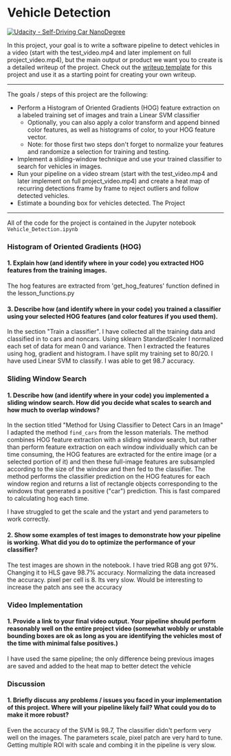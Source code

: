 # Vehicle Detection
[![Udacity - Self-Driving Car NanoDegree](https://s3.amazonaws.com/udacity-sdc/github/shield-carnd.svg)](http://www.udacity.com/drive)


In this project, your goal is to write a software pipeline to detect vehicles in a video (start with the test_video.mp4 and later implement on full project_video.mp4), but the main output or product we want you to create is a detailed writeup of the project.  Check out the [writeup template](https://github.com/udacity/CarND-Vehicle-Detection/blob/master/writeup_template.md) for this project and use it as a starting point for creating your own writeup.  

---
The goals / steps of this project are the following:

* Perform a Histogram of Oriented Gradients (HOG) feature extraction on a labeled training set of images and train a Linear SVM classifier
    * Optionally, you can also apply a color transform and append binned color features, as well as histograms of color, to your HOG feature vector. 
    * Note: for those first two steps don't forget to normalize your features and randomize a selection for training and testing.
* Implement a sliding-window technique and use your trained classifier to search for vehicles in images.
* Run your pipeline on a video stream (start with the test_video.mp4 and later implement on full project_video.mp4) and create a heat map of recurring detections frame by frame to reject outliers and follow detected vehicles.
* Estimate a bounding box for vehicles detected.
The Project
---

All of the code for the project is contained in the Jupyter notebook `Vehicle_Detection.ipynb` 

### Histogram of Oriented Gradients (HOG)

#### 1. Explain how (and identify where in your code) you extracted HOG features from the training images.
The hog features are extracted from 'get_hog_features' function defined in the lesson_functions.py

#### 3. Describe how (and identify where in your code) you trained a classifier using your selected HOG features (and color features if you used them).
In the section "Train a classifier". I have collected all the training data and classified in to cars and noncars. Using sklearn StandardScaler I normalized each set of data for mean 0 and variance. Then I extracted the features using hog, gradient and histogram. I have split my training set to 80/20. I have used Linear SVM to classify. I was able to get 98.7 accuracy. 

### Sliding Window Search

#### 1. Describe how (and identify where in your code) you implemented a sliding window search.  How did you decide what scales to search and how much to overlap windows?

In the section titled "Method for Using Classifier to Detect Cars in an Image" I adapted the method `find_cars` from the lesson materials. The method combines HOG feature extraction with a sliding window search, but rather than perform feature extraction on each window individually which can be time consuming, the HOG features are extracted for the entire image (or a selected portion of it) and then these full-image features are subsampled according to the size of the window and then fed to the classifier. The method performs the classifier prediction on the HOG features for each window region and returns a list of rectangle objects corresponding to the windows that generated a positive ("car") prediction. This is fast compared to calculating hog each time.

I have struggled to get the scale and the ystart and yend parameters to work correctly.

#### 2. Show some examples of test images to demonstrate how your pipeline is working.  What did you do to optimize the performance of your classifier?

The test images are shown in the notebook. I have tried RGB ang got 97%. Changing it to HLS gave 98.7% accuracy. Normalizing the data increased the accuracy. pixel per cell is 8. Its very slow. Would be interesting to increase the patch ans see the accuracy

### Video Implementation

#### 1. Provide a link to your final video output.  Your pipeline should perform reasonably well on the entire project video (somewhat wobbly or unstable bounding boxes are ok as long as you are identifying the vehicles most of the time with minimal false positives.)
I have used the same pipeline; the only difference being previous images are saved and added to the heat map to better detect the vehicle

### Discussion

#### 1. Briefly discuss any problems / issues you faced in your implementation of this project.  Where will your pipeline likely fail?  What could you do to make it more robust?

Even the accuracy of the SVM is 98.7, The classifier didn't perform very well on the images. The parameters scale, pixel patch are very hard to tune. Getting multiple ROI with scale  and combing it in the pipeline is very slow.




